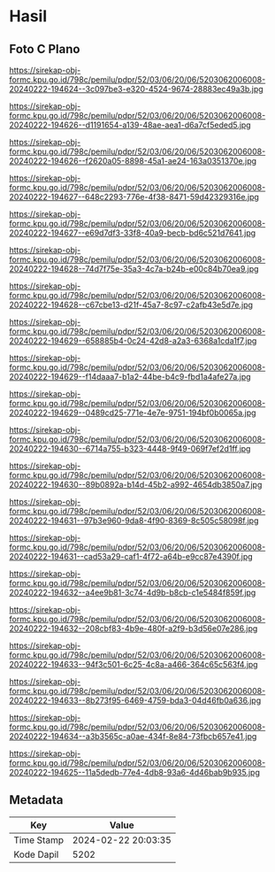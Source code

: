 # Hasil

## Foto C Plano

https://sirekap-obj-formc.kpu.go.id/798c/pemilu/pdpr/52/03/06/20/06/5203062006008-20240222-194624--3c097be3-e320-4524-9674-28883ec49a3b.jpg

https://sirekap-obj-formc.kpu.go.id/798c/pemilu/pdpr/52/03/06/20/06/5203062006008-20240222-194626--d1191654-a139-48ae-aea1-d6a7cf5eded5.jpg

https://sirekap-obj-formc.kpu.go.id/798c/pemilu/pdpr/52/03/06/20/06/5203062006008-20240222-194626--f2620a05-8898-45a1-ae24-163a0351370e.jpg

https://sirekap-obj-formc.kpu.go.id/798c/pemilu/pdpr/52/03/06/20/06/5203062006008-20240222-194627--648c2293-776e-4f38-8471-59d42329316e.jpg

https://sirekap-obj-formc.kpu.go.id/798c/pemilu/pdpr/52/03/06/20/06/5203062006008-20240222-194627--e69d7df3-33f8-40a9-becb-bd6c521d7641.jpg

https://sirekap-obj-formc.kpu.go.id/798c/pemilu/pdpr/52/03/06/20/06/5203062006008-20240222-194628--74d7f75e-35a3-4c7a-b24b-e00c84b70ea9.jpg

https://sirekap-obj-formc.kpu.go.id/798c/pemilu/pdpr/52/03/06/20/06/5203062006008-20240222-194628--c67cbe13-d21f-45a7-8c97-c2afb43e5d7e.jpg

https://sirekap-obj-formc.kpu.go.id/798c/pemilu/pdpr/52/03/06/20/06/5203062006008-20240222-194629--658885b4-0c24-42d8-a2a3-6368a1cda1f7.jpg

https://sirekap-obj-formc.kpu.go.id/798c/pemilu/pdpr/52/03/06/20/06/5203062006008-20240222-194629--f14daaa7-b1a2-44be-b4c9-fbd1a4afe27a.jpg

https://sirekap-obj-formc.kpu.go.id/798c/pemilu/pdpr/52/03/06/20/06/5203062006008-20240222-194629--0489cd25-771e-4e7e-9751-194bf0b0065a.jpg

https://sirekap-obj-formc.kpu.go.id/798c/pemilu/pdpr/52/03/06/20/06/5203062006008-20240222-194630--6714a755-b323-4448-9f49-069f7ef2d1ff.jpg

https://sirekap-obj-formc.kpu.go.id/798c/pemilu/pdpr/52/03/06/20/06/5203062006008-20240222-194630--89b0892a-b14d-45b2-a992-4654db3850a7.jpg

https://sirekap-obj-formc.kpu.go.id/798c/pemilu/pdpr/52/03/06/20/06/5203062006008-20240222-194631--97b3e960-9da8-4f90-8369-8c505c58098f.jpg

https://sirekap-obj-formc.kpu.go.id/798c/pemilu/pdpr/52/03/06/20/06/5203062006008-20240222-194631--cad53a29-caf1-4f72-a64b-e9cc87e4390f.jpg

https://sirekap-obj-formc.kpu.go.id/798c/pemilu/pdpr/52/03/06/20/06/5203062006008-20240222-194632--a4ee9b81-3c74-4d9b-b8cb-c1e5484f859f.jpg

https://sirekap-obj-formc.kpu.go.id/798c/pemilu/pdpr/52/03/06/20/06/5203062006008-20240222-194632--208cbf83-4b9e-480f-a2f9-b3d56e07e286.jpg

https://sirekap-obj-formc.kpu.go.id/798c/pemilu/pdpr/52/03/06/20/06/5203062006008-20240222-194633--94f3c501-6c25-4c8a-a466-364c65c563f4.jpg

https://sirekap-obj-formc.kpu.go.id/798c/pemilu/pdpr/52/03/06/20/06/5203062006008-20240222-194633--8b273f95-6469-4759-bda3-04d46fb0a636.jpg

https://sirekap-obj-formc.kpu.go.id/798c/pemilu/pdpr/52/03/06/20/06/5203062006008-20240222-194634--a3b3565c-a0ae-434f-8e84-73fbcb657e41.jpg

https://sirekap-obj-formc.kpu.go.id/798c/pemilu/pdpr/52/03/06/20/06/5203062006008-20240222-194625--11a5dedb-77e4-4db8-93a6-4d46bab9b935.jpg


## Metadata

| Key        | Value               |
| ---------- | ------------------- |
| Time Stamp | 2024-02-22 20:03:35 |
| Kode Dapil | 5202                |



